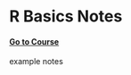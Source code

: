 # R Basics Notes

#### [Go to Course](https://learning.edx.org/course/course-v1:HarvardX+PH125.1x+1T2021/home)

example notes
